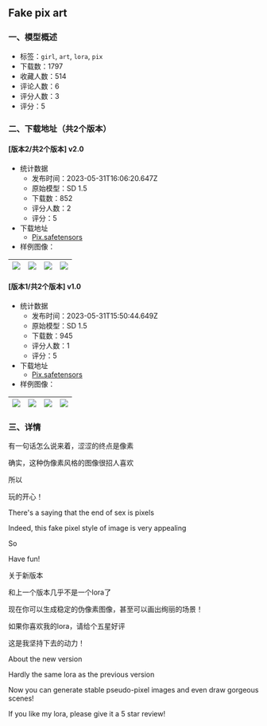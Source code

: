 ## Fake pix art
### 一、模型概述

- 标签：`girl`, `art`, `lora`, `pix`
- 下载数：1797
- 收藏人数：514
- 评论人数：6
- 评分人数：3
- 评分：5

### 二、下载地址（共2个版本）

#### [版本2/共2个版本] v2.0

- 统计数据
  - 发布时间：2023-05-31T16:06:20.647Z
  - 原始模型：SD 1.5
  - 下载数：852
  - 评分人数：2
  - 评分：5
- 下载地址
  - [Pix.safetensors](https://civitai.com/api/download/models/86377)
- 样例图像：

| <img src="https://image.civitai.com/xG1nkqKTMzGDvpLrqFT7WA/9274d0fd-149b-4ccb-b894-be6cc30f7668/width=450/982616.jpeg" /> | <img src="https://image.civitai.com/xG1nkqKTMzGDvpLrqFT7WA/4d42b1a8-12e8-4fbe-b89d-3460013183ec/width=450/982615.jpeg" /> | <img src="https://image.civitai.com/xG1nkqKTMzGDvpLrqFT7WA/4eaf2397-f258-46b2-ab67-cf61b2d8c2e3/width=450/982618.jpeg" /> | <img src="https://image.civitai.com/xG1nkqKTMzGDvpLrqFT7WA/9a976eb2-d930-4239-b051-bfce966c0af7/width=450/982617.jpeg" /> |
| ---- | ---- | ---- | ---- |

#### [版本1/共2个版本] v1.0

- 统计数据
  - 发布时间：2023-05-31T15:50:44.649Z
  - 原始模型：SD 1.5
  - 下载数：945
  - 评分人数：1
  - 评分：5
- 下载地址
  - [Pix.safetensors](https://civitai.com/api/download/models/41841)
- 样例图像：

| <img src="https://image.civitai.com/xG1nkqKTMzGDvpLrqFT7WA/4aa41518-2669-46c3-cf3f-148834890200/width=450/460030.jpeg" /> | <img src="https://image.civitai.com/xG1nkqKTMzGDvpLrqFT7WA/da53503e-f80e-426c-154c-b6ebdbcc4d00/width=450/460013.jpeg" /> | <img src="https://image.civitai.com/xG1nkqKTMzGDvpLrqFT7WA/2b2b4e29-b5db-4d66-c808-bcc3f24c0500/width=450/460035.jpeg" /> | <img src="https://image.civitai.com/xG1nkqKTMzGDvpLrqFT7WA/6819b723-0a61-4f67-65b6-f1950098a900/width=450/460036.jpeg" /> |
| ---- | ---- | ---- | ---- |


### 三、详情
<p>有一句话怎么说来着，涩涩的终点是像素</p><p>确实，这种伪像素风格的图像很招人喜欢</p><p>所以</p><p>玩的开心！</p><p>There's a saying that the end of sex is pixels</p><p>Indeed, this fake pixel style of image is very appealing</p><p>So</p><p>Have fun!</p><p>关于新版本</p><p>和上一个版本几乎不是一个lora了</p><p>现在你可以生成稳定的伪像素图像，甚至可以画出绚丽的场景！</p><p>如果你喜欢我的lora，请给个五星好评</p><p>这是我坚持下去的动力！</p><p>About the new version</p><p>Hardly the same lora as the previous version</p><p>Now you can generate stable pseudo-pixel images and even draw gorgeous scenes!</p><p>If you like my lora, please give it a 5 star review!</p><p></p>